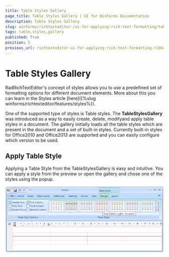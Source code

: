 ```yaml
---
title: Table Styles Gallery
page_title: Table Styles Gallery | UI for WinForms Documentation
description: Table Styles Gallery
slug: winforms/richtexteditor-/ui-for-applying-rich-text-formatting/table-styles-gallery
tags: table,styles,gallery
published: True
position: 5
previous_url: richtexteditor-ui-for-applying-rich-text-formatting-ribbon-ui-table-style-gallery
---
```


# Table Styles Gallery

RadRichTextEditor's concept of styles allows you to use a predefined set of formatting options for different document elements.  More about this you can learn in the Styles article [here]({%slug winforms/richtexteditor/features/styles%}).
      

One of the supported type of styles is Table styles. The __TableStylesGallery__ was introduced as a way to easily create, delete, modifyand apply table styles in a document. The gallery initially loads all the table styles which are present in the document and a set of built-in styles. Currently built-in styles for Office2010 and Office2013 are supported and you can easily configure which version to be used.
      

## Apply Table Style

Applying a Table Style from the TableStylesGallery is easy and intuitive. You can apply a style from the preview or open the gallery and chose  one of the styles using the popup.

![richtexteditor-ui-for-applying-rich-text-formatting-ribbon-ui-table-style-gallery 001](images/richtexteditor-ui-for-applying-rich-text-formatting-ribbon-ui-table-style-gallery001.png)
